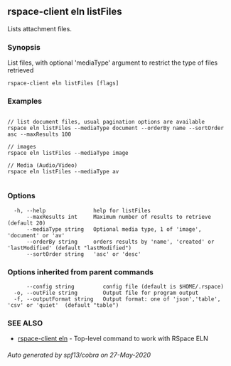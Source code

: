 ## rspace-client eln listFiles

Lists attachment files.

### Synopsis

List files, with optional 'mediaType' argument to restrict the type of files retrieved 
	

```
rspace-client eln listFiles [flags]
```

### Examples

```

// list document files, usual pagination options are available	 
rspace eln listFiles --mediaType document --orderBy name --sortOrder asc --maxResults 100 

// images
rspace eln listFiles --mediaType image

// Media (Audio/Video)
rspace eln listFiles --mediaType av
	
```

### Options

```
  -h, --help               help for listFiles
      --maxResults int     Maximum number of results to retrieve (default 20)
      --mediaType string   Optional media type, 1 of 'image', 'document' or 'av'
      --orderBy string     orders results by 'name', 'created' or 'lastModified' (default "lastModified")
      --sortOrder string   'asc' or 'desc'
```

### Options inherited from parent commands

```
      --config string         config file (default is $HOME/.rspace)
  -o, --outFile string        Output file for program output
  -f, --outputFormat string   Output format: one of 'json','table', 'csv' or 'quiet'  (default "table")
```

### SEE ALSO

* [rspace-client eln](rspace-client_eln.md)	 - Top-level command to work with RSpace ELN

###### Auto generated by spf13/cobra on 27-May-2020
